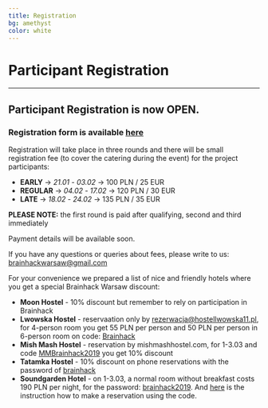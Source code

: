 ```yaml
---
title: Registration
bg: amethyst
color: white
---
```


#  Participant Registration

---

## **Participant Registration is now OPEN**.

### Registration form is available [here](https://docs.google.com/forms/d/e/1FAIpQLSddlhiyNjpdJ6s_qCEPAhR0_K2jW06Q4lktpAHW_SXzROIAXw/viewform)

Registration will take place in three rounds and there will be small registration fee (to cover the catering during the event) for the project participants:
* **EARLY** -> *21.01* - *03.02* -> 100 PLN / 25 EUR
* **REGULAR** -> *04.02* - *17.02* -> 120 PLN / 30 EUR
* **LATE** -> *18.02* - *24.02* -> 135 PLN / 35 EUR 

**PLEASE NOTE:** the first round is paid after qualifying, second and third immediately

Payment details will be available soon.

If you have any questions or queries about fees, please write to us: [brainhackwarsaw@gmail.com](mailto:brainhackwarsaw@gmail.com)

For your convenience we prepared a list of nice and friendly hotels where you get a special Brainhack Warsaw discount:
* **Moon Hostel** - 10% discount but remember to rely on participation in Brainhack
* **Lwowska Hostel** - reservaation only by rezerwacja@hostellwowska11.pl, for 4-person room you get 55 PLN per person and 50 PLN per person in 6-person room on code: <u>Brainhack</u>
* **Mish Mash Hostel** - reservation by mishmashhostel.com, for 1-3.03 and code <u>MMBrainhack2019</u> you get 10% discount
* **Tatamka Hostel** - 10% discount on phone reservations with the password of <u>brainhack</u>
* **Soundgarden Hotel** - on 1-3.03, a normal room without breakfast costs 190 PLN per night, for the password: <u>brainhack2019</u>. And [here](http://pdfviewer.softgateon.net/?state=%7B%22ids%22:%5B%220B9PQreq5pms_VEptVmR2bWlvYnE0eGFlVWdvUHJJeWd4MFFZ%22%5D,%22action%22:%22open%22,%22userId%22:%22105421622421334162867%22%7D) is the instruction how to make a reservation using the code.


<!--
Please send the project proposals before 1st September  2017 to the mailing address: [brainhackwarsaw@gmail.com](mailto:brainhackwarsaw@gmail.com)
-->
<!--
Registration for project participants will start in September and it will last until 1st November 2017 .

During registration, there will be small  registration fee for the project participants (to cover the catering during the event, not more than 20€)
-->
